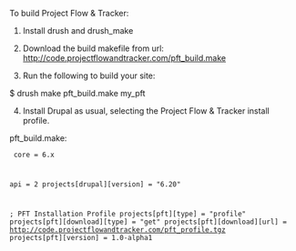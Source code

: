 To build Project Flow & Tracker:

1. Install drush and drush_make

2. Download the build makefile from url:
   http://code.projectflowandtracker.com/pft_build.make

3. Run the following to build your site:

$ drush make pft_build.make my_pft

4. Install Drupal as usual, selecting the Project Flow & Tracker install profile.

pft_build.make:

<code><pre>
core = 6.x

api = 2
projects[drupal][version] = "6.20"

; PFT Installation Profile
projects[pft][type] = "profile"
projects[pft][download][type] = "get"
projects[pft][download][url] = http://code.projectflowandtracker.com/pft_profile.tgz
projects[pft][version] = 1.0-alpha1
</pre></code>
